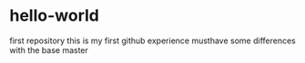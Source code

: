 # hello-world
first repository
this is my first github experience
musthave some differences with the base master
